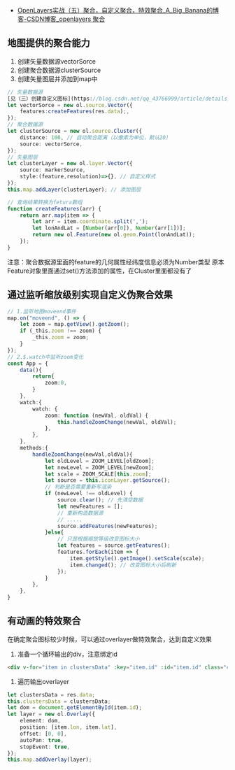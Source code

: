 - [OpenLayers实战（五）聚合，自定义聚合，特效聚合_A_Big_Banana的博客-CSDN博客_openlayers 聚合](https://blog.csdn.net/qq_43766999/article/details/120345065)

## 地图提供的聚合能力

1. 创建矢量数据源vectorSorce
2. 创建聚合数据源clusterSource
3. 创建矢量图层并添加到map中

```typescript
// 矢量数据源
[见（三）创建自定义图标](https://blog.csdn.net/qq_43766999/article/details/120344401)
let vectorSorce = new ol.source.Vector({ 
	features:createFeatures(res.data);,
});
// 聚合数据源
let clusterSource = new ol.source.Cluster({ 
    distance: 100, // 自动聚合距离（以像素为单位，默认20）
    source: vectorSorce,
});
// 矢量图层
let clusterLayer = new ol.layer.Vector({ 
    source: markerSource,
    style:(feature,resolution)=>{}, // 自定义样式
});
this.map.addLayer(clusterLayer); // 添加图层

// 查询结果转换为fetura数组
function createFeatures(arr) {
    return arr.map(item => {
        let arr = item.coordinate.split(',');
        let lonAndLat = [Number(arr[0]), Number(arr[1])];
        return new ol.Feature(new ol.geom.Point(lonAndLat));
    });
}
```

注意：聚合数据源里面的feature的几何属性经纬度信息必须为Number类型
原本Feature对象里面通过set()方法添加的属性，在Cluster里面都没有了

## 通过监听缩放级别实现自定义伪聚合效果

```typescript
// 1.监听地图moveend事件
map.on("moveend", () => {
    let zoom = map.getView().getZoom();
    if (_this.zoom !== zoom) {
        _this.zoom = zoom;
    }
});
// 2.$.watch中监听zoom变化
const App = {
    data(){ 
        return{
            zoom:0,
        }
    },
    watch:{
        watch: {
            zoom: function (newVal, oldVal) {
                this.handleZoomChange(newVal, oldVal);
            },
        },
    },
    methods:{
        handleZoomChange(newVal,oldVal){
            let oldLevel = ZOOM_LEVEL[oldZoom];
            let newLevel = ZOOM_LEVEL[newZoom];
            let scale = ZOOM_SCALE[this.zoom];
            let source = this.iconLayer.getSource();
            // 判断是否需要重新写渲染
            if (newLevel !== oldLevel) {
                source.clear(); // 先清空数据
                let newFeatures = [];
                // 重新构造数据源
                // .....
                source.addFeatures(newFeatures);
            }else{
                // 只是根据缩放等级改变图标大小
                let features = source.getFeatures();
                features.forEach(item => {
                    item.getStyle().getImage().setScale(scale);
                    item.changed(); // 改变图标大小后刷新
                });
            }
        },
    },
}
```

## 有动画的特效聚合

在确定聚合图标较少时候，可以通过overlayer做特效聚合，达到自定义效果

1. 准备一个循环输出的div，注意绑定id

```html
<div v-for="item in clustersData" :key="item.id" :id="item.id" class="clusters-box"></div>
```

1. 遍历输出overlayer

```typescript
let clustersData = res.data;
this.clustersData = clustersData;
let dom = document.getElementById(item.id);
let layer = new ol.Overlay({
	element: dom,
	position: [item.lon, item.lat],
	offset: [0, 0],
	autoPan: true,
	stopEvent: true,
});
this.map.addOverlay(layer);
```